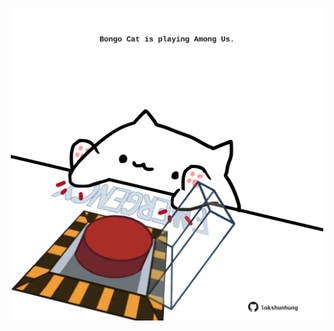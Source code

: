 <!-- built at 19/12/2023, 11:00:40 UTC -->
<p align="center">
  <img width="500" height="500" src="./ReadmeImage.svg">
</p>
